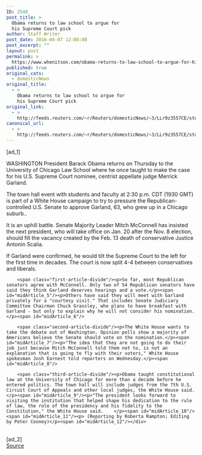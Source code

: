 ```yaml
---
ID: 2548
post_title: >
  Obama returns to law school to argue for
  his Supreme Court pick
author: Staff Writer
post_date: 2016-04-07 12:08:08
post_excerpt: ""
layout: post
permalink: >
  https://www.whenitson.com/obama-returns-to-law-school-to-argue-for-his-supreme-court-pick/
published: true
original_cats:
  - domesticNews
original_title:
  - >
    Obama returns to law school to argue for
    his Supreme Court pick
original_link:
  - >
    http://feeds.reuters.com/~r/Reuters/domesticNews/~3/LLr9z3557CE/story01.htm
canonical_url:
  - >
    http://feeds.reuters.com/~r/Reuters/domesticNews/~3/LLr9z3557CE/story01.htm
---
```

 [ad_1]
<br><div id="articleText">
<span id="midArticle_start"/>

<span id="midArticle_0"/><span class="focusParagraph" readability="5"><p><span class="articleLocation">WASHINGTON</span> President Barack Obama returns on Thursday to the University of Chicago Law School where he once taught to make the case for his U.S. Supreme Court nominee, centrist appellate judge Merrick Garland.</p></span><span id="midArticle_1"/><p>The town hall event with students and faculty at 2:30 p.m. CDT (1930 GMT) is part of a White House campaign to try to pressure the Republican-controlled U.S. Senate to approve Garland, 63, who grew up in a Chicago suburb.. </p><span id="midArticle_2"/><p>It is an uphill battle. Senate Majority Leader Mitch McConnell has insisted the next president, who will take office on Jan. 20 after the Nov. 8 election, should fill the vacancy created by the Feb. 13 death of conservative Justice Antonin Scalia.</p><span id="midArticle_3"/><p>If Garland were confirmed, he would tilt the Supreme Court to the left for the first time in decades. The court is now split 4-4 between conservatives and liberals.</p><span id="midArticle_4"/>
        
        <span class="first-article-divide"/><p>So far, most Republican senators agree with McConnell. Only two of 54 Republican senators have said they think Garland deserves hearings and a vote.</p><span id="midArticle_5"/><p>Others have said they will meet with Garland privately for a "courtesy visit." That includes Senate Judiciary Committee Chairman Chuck Grassley, who plans to have breakfast with Garland - but only to explain why he will not consider his nomination.</p><span id="midArticle_6"/>
        
        <span class="second-article-divide"/><p>The White House wants to take the debate out of Washington. Opinion polls show a majority of Americans believe the Senate should vote on the nomination.</p><span id="midArticle_7"/><p>"The idea that they are not going to do their job just because Mitch McConnell told them not to, is not an explanation that is going to fly with their voters," White House spokesman Josh Earnest told reporters on Wednesday.</p><span id="midArticle_8"/>
        
        <span class="third-article-divide"/><p>Obama taught constitutional law at the University of Chicago for more than a decade before he entered politics. The town hall will include judges from the 7th U.S. Circuit Court of Appeals and other local judges, the White House said.</p><span id="midArticle_9"/><p>"The president looks forward to visiting the institution that helped shape his dedication to the rule of law, the role of the presidency and his fidelity to the Constitution," the White House said.    </p><span id="midArticle_10"/><span id="midArticle_11"/><p> (Reporting by Roberta Rampton; Editing by Peter Cooney)</p><span id="midArticle_12"/></div>
<br>[ad_2]
<br><a href="http://feeds.reuters.com/~r/Reuters/domesticNews/~3/LLr9z3557CE/story01.htm">Source </a>
